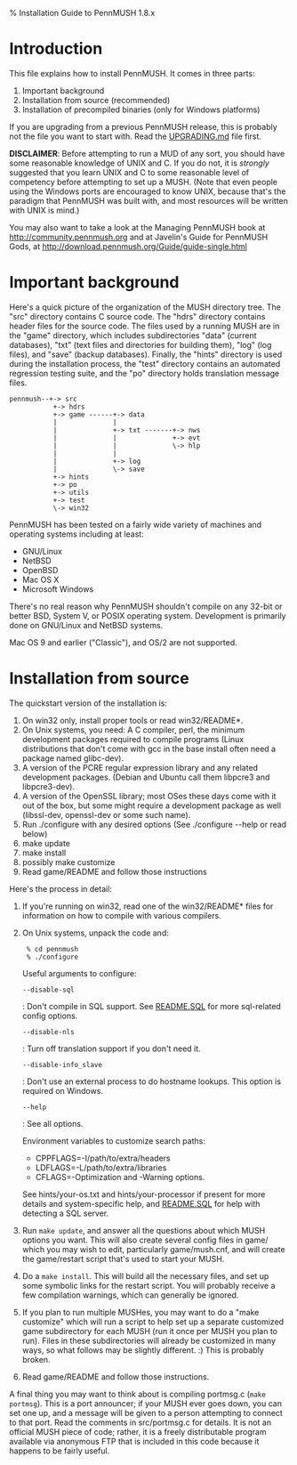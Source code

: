 % Installation Guide to PennMUSH 1.8.x

Introduction
============

This file explains how to install PennMUSH. It comes in three parts:

1. Important background
2. Installation from source (recommended)
3. Installation of precompiled binaries (only for Windows platforms)

If you are upgrading from a previous PennMUSH release, this is
probably not the file you want to start with. Read the
[UPGRADING.md](UPGRADING.html) file first.

**DISCLAIMER**: Before attempting to run a MUD of any sort, you should
have some reasonable knowledge of UNIX and C.  If you do not, it is
_strongly_ suggested that you learn UNIX and C to some reasonable
level of competency before attempting to set up a MUSH.  (Note that
even people using the Windows ports are encouraged to know UNIX,
because that's the paradigm that PennMUSH was built with, and most
resources will be written with UNIX is mind.)

You may also want to take a look at the Managing PennMUSH book at
<http://community.pennmush.org> and at Javelin's Guide for PennMUSH
Gods, at <http://download.pennmush.org/Guide/guide-single.html>
 
Important background
====================

Here's a quick picture of the organization of the MUSH directory tree.
The "src" directory contains C source code.  The "hdrs" directory
contains header files for the source code.  The files used by a
running MUSH are in the "game" directory, which includes
subdirectories "data" (current databases), "txt" (text files and
directories for building them), "log" (log files), and "save" (backup
databases).  Finally, the "hints" directory is used during the
installation process, the "test" directory contains an automated
regression testing suite, and the "po" directory holds translation
message files.

    pennmush--+-> src
               +-> hdrs 
               +-> game ------+-> data 
               |              |   
               |              +-> txt -------+-> nws 
               |              |              +-> evt 
               |              |              \-> hlp 
               |              |                  
               |              +-> log 
               |              \-> save 
               +-> hints 
               +-> po
               +-> utils 
               +-> test
               \-> win32
               

PennMUSH has been tested on a fairly wide variety of machines and
operating systems including at least:

* GNU/Linux
* NetBSD
* OpenBSD
* Mac OS X
* Microsoft Windows
         
There's no real reason why PennMUSH shouldn't compile on any 32-bit or
better BSD, System V, or POSIX operating system.  Development is
primarily done on GNU/Linux and NetBSD systems.

Mac OS 9 and earlier ("Classic"), and OS/2 are not supported.

Installation from source
========================

The quickstart version of the installation is:

1. On win32 only, install proper tools or read win32/README*.
2. On Unix systems, you need: A C compiler, perl, the minimum
    development packages required to compile programs (Linux
    distributions that don't come with gcc in the base install often
    need a package named glibc-dev).
3. A version of the PCRE regular expression library and any related
    development packages. (Debian and Ubuntu call them libpcre3 and
    libpcre3-dev).
4. A version of the OpenSSL library; most OSes these days come with
    it out of the box, but some might require a development package as
    well (libssl-dev, openssl-dev or some such name).
5. Run ./configure with any desired options (See ./configure --help or
   read below)
6. make update
7. make install
8. possibly make customize
9. Read game/README and follow those instructions

Here's the process in detail:

1. If you're running on win32, read one of the win32/README* files
   for information on how to compile with various compilers.

2. On Unix systems, unpack the code and:

        % cd pennmush
        % ./configure 

   Useful arguments to configure:
   
   `--disable-sql`
   
   :    Don't compile in SQL support. See [README.SQL](README.SQL.html) for
        more sql-related config options.

   `--disable-nls`
   
   :    Turn off translation support if you don't need it.
   
   `--disable-info_slave`
   
   :    Don't use an external process to do hostname lookups. This option
        is required on Windows.

   `--help`
   
   :    See all options.

   Environment variables to customize search paths:

   * CPPFLAGS=-I/path/to/extra/headers
   * LDFLAGS=-L/path/to/extra/libraries
   * CFLAGS=-Optimization and -Warning options.

   See hints/your-os.txt and hints/your-processor if present for more
   details and system-specific help, and [README.SQL](README.SQL.html)
   for help with detecting a SQL server.
	

3. Run `make update`, and answer all the questions about which MUSH
options you want. This will also create several config files in game/
which you may wish to edit, particularly game/mush.cnf, and will create
the game/restart script that's used to start your MUSH.

4. Do a `make install`. This will build all the necessary files, and
set up some symbolic links for the restart script.  You will probably
receive a few compilation warnings, which can generally be ignored.

5. If you plan to run multiple MUSHes, you may want to do a "make
customize" which will run a script to help set up a separate
customized game subdirectory for each MUSH (run it once per MUSH you
plan to run).  Files in these subdirectories will already be
customized in many ways, so what follows may be slightly different. :)
This is probably broken.

6. Read game/README and follow those instructions. 

A final thing you may want to think about is compiling portmsg.c
(`make portmsg`). This is a port announcer; if your MUSH ever goes
down, you can set one up, and a message will be given to a person
attempting to connect to that port.  Read the comments in
src/portmsg.c for details. It is not an official MUSH piece of code;
rather, it is a freely distributable program available via anonymous
FTP that is included in this code because it happens to be fairly
useful.

